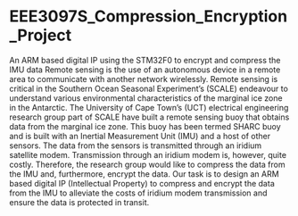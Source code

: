 # EEE3097S_Compression_Encryption_Project
An ARM based digital IP using the STM32F0 to encrypt and compress the IMU data
Remote sensing is the use of an autonomous device in a remote area to communicate with another network wirelessly. Remote sensing is critical in the Southern Ocean Seasonal Experiment’s (SCALE) endeavour to understand various environmental characteristics of the marginal ice zone in the Antarctic. The University of Cape Town’s (UCT) electrical engineering research group part of SCALE have built a remote sensing buoy that obtains data from the marginal ice zone. This buoy has been termed SHARC buoy and is built with an Inertial Measurement Unit (IMU) and a host of other sensors. The data from the sensors is transmitted through an iridium satellite modem. Transmission through an iridium modem is, however, quite costly. Therefore, the research group would like to compress the data from the IMU and, furthermore, encrypt the data. Our task is to design an ARM based digital IP (Intellectual Property) to compress and encrypt the data from the IMU to alleviate the costs of iridium modem transmission and ensure the data is protected in transit. 
